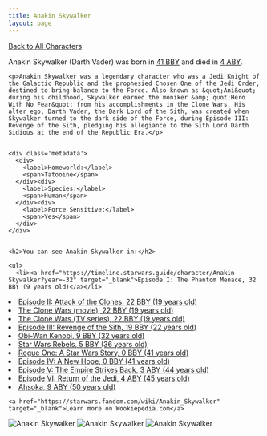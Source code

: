 ```yaml
---
title: Anakin Skywalker
layout: page
---
```

<a href="/character" class="smaller">Back to All Characters</a>

<div class="container">
  <div class="col-10">
    <p>
    Anakin Skywalker (Darth Vader)     was born in <a href="https://timeline.starwars.guide/character/Anakin Skywalker?year=-41" target="_blank">41 BBY</a> and died in <a href="https://timeline.starwars.guide/character/Anakin Skywalker?year=4" target="_blank">4 ABY</a>.        
    </p>

    <p>Anakin Skywalker was a legendary character who was a Jedi Knight of the Galactic Republic and the prophesied Chosen One of the Jedi Order, destined to bring balance to the Force. Also known as &quot;Ani&quot; during his childhood, Skywalker earned the moniker &amp; quot;Hero With No Fear&quot; from his accomplishments in the Clone Wars. His alter ego, Darth Vader, the Dark Lord of the Sith, was created when Skywalker turned to the dark side of the Force, during Episode III: Revenge of the Sith, pledging his allegiance to the Sith Lord Darth Sidious at the end of the Republic Era.</p>


    <div class='metadata'>
      <div>
        <label>Homeworld:</label>
        <span>Tatooine</span>
      </div><div>
        <label>Species:</label>
        <span>Human</span>
      </div><div>
        <label>Force Sensitive:</label>
        <span>Yes</span>
      </div>
    </div>


    <h2>You can see Anakin Skywalker in:</h2>

    <ul>
      <li><a href="https://timeline.starwars.guide/character/Anakin Skywalker?year=-32" target="_blank">Episode I: The Phantom Menace, 32 BBY (9 years old)</a></li>
  <li><a href="https://timeline.starwars.guide/character/Anakin Skywalker?year=-22" target="_blank">Episode II: Attack of the Clones, 22 BBY (19 years old)</a></li>
  <li><a href="https://timeline.starwars.guide/character/Anakin Skywalker?year=-22" target="_blank">The Clone Wars (movie), 22 BBY (19 years old)</a></li>
  <li><a href="https://timeline.starwars.guide/character/Anakin Skywalker?year=-22" target="_blank">The Clone Wars (TV series), 22 BBY (19 years old)</a></li>
  <li><a href="https://timeline.starwars.guide/character/Anakin Skywalker?year=-19" target="_blank">Episode III: Revenge of the Sith, 19 BBY (22 years old)</a></li>
  <li><a href="https://timeline.starwars.guide/character/Anakin Skywalker?year=-9" target="_blank">Obi-Wan Kenobi, 9 BBY (32 years old)</a></li>
  <li><a href="https://timeline.starwars.guide/character/Anakin Skywalker?year=-5" target="_blank">Star Wars Rebels, 5 BBY (36 years old)</a></li>
  <li><a href="https://timeline.starwars.guide/character/Anakin Skywalker?year=0" target="_blank">Rogue One: A Star Wars Story, 0 BBY (41 years old)</a></li>
  <li><a href="https://timeline.starwars.guide/character/Anakin Skywalker?year=0" target="_blank">Episode IV: A New Hope, 0 BBY (41 years old)</a></li>
  <li><a href="https://timeline.starwars.guide/character/Anakin Skywalker?year=3" target="_blank">Episode V: The Empire Strikes Back, 3 ABY (44 years old)</a></li>
  <li><a href="https://timeline.starwars.guide/character/Anakin Skywalker?year=4" target="_blank">Episode VI: Return of the Jedi, 4 ABY (45 years old)</a></li>
  <li><a href="https://timeline.starwars.guide/character/Anakin Skywalker?year=9" target="_blank">Ahsoka, 9 ABY (50 years old)</a></li>
    </ul>

    <a href="https://starwars.fandom.com/wiki/Anakin_Skywalker" target="_blank">Learn more on Wookiepedia.com</a>
  </div>
  <div class="character_image col-2">
    <img src="https://timeline.starwars.guide//images/anakin.png" alt="Anakin Skywalker" />
<img src="https://timeline.starwars.guide//images/vadar.png" alt="Anakin Skywalker" />
    <img src="https://timeline.starwars.guide//images/vadar-kid.jpg" alt="Anakin Skywalker" />
  </div>
</div>
